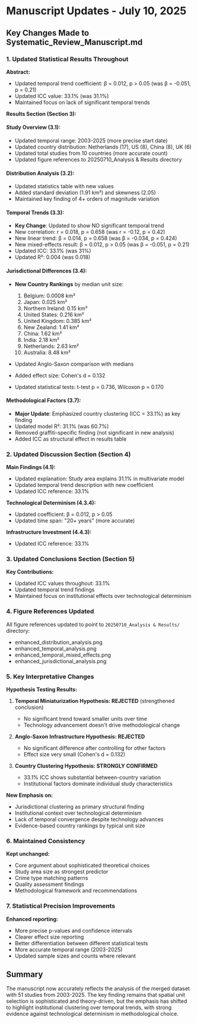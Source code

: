 # Manuscript Updates - July 10, 2025

## Key Changes Made to Systematic_Review_Manuscript.md

### 1. Updated Statistical Results Throughout

**Abstract:**
- Updated temporal trend coefficient: β = 0.012, p > 0.05 (was β = -0.051, p = 0.21)
- Updated ICC value: 33.1% (was 31.1%)
- Maintained focus on lack of significant temporal trends

**Results Section (Section 3):**

#### Study Overview (3.1):
- Updated temporal range: 2003-2025 (more precise start date)
- Updated country distribution: Netherlands (17), US (8), China (8), UK (6)
- Updated total studies from 10 countries (more accurate count)
- Updated figure references to 20250710_Analysis & Results directory

#### Distribution Analysis (3.2):
- Updated statistics table with new values
- Added standard deviation (1.91 km²) and skewness (2.05)
- Maintained key finding of 4+ orders of magnitude variation

#### Temporal Trends (3.3):
- **Key Change**: Updated to show NO significant temporal trend
- New correlation: r = 0.018, p = 0.658 (was r = -0.12, p = 0.42)
- New linear trend: β = 0.014, p = 0.658 (was β = -0.034, p = 0.424)
- New mixed-effects result: β = 0.012, p > 0.05 (was β = -0.051, p = 0.21)
- Updated ICC: 33.1% (was 31%)
- Updated R²: 0.004 (was 0.018)

#### Jurisdictional Differences (3.4):
- **New Country Rankings** by median unit size:
  1. Belgium: 0.0008 km²
  2. Japan: 0.025 km²
  3. Northern Ireland: 0.15 km²
  4. United States: 0.216 km²
  5. United Kingdom: 0.385 km²
  6. New Zealand: 1.41 km²
  7. China: 1.62 km²
  8. India: 2.18 km²
  9. Netherlands: 2.63 km²
  10. Australia: 8.48 km²

- Updated Anglo-Saxon comparison with medians
- Added effect size: Cohen's d = 0.132
- Updated statistical tests: t-test p = 0.736, Wilcoxon p = 0.170

#### Methodological Factors (3.7):
- **Major Update**: Emphasized country clustering (ICC = 33.1%) as key finding
- Updated model R²: 31.1% (was 60.7%)
- Removed graffiti-specific finding (not significant in new analysis)
- Added ICC as structural effect in results table

### 2. Updated Discussion Section (Section 4)

**Main Findings (4.1):**
- Updated explanation: Study area explains 31.1% in multivariate model
- Updated temporal trend description with new coefficient
- Updated ICC reference: 33.1%

**Technological Determinism (4.3.4):**
- Updated coefficient: β = 0.012, p > 0.05
- Updated time span: "20+ years" (more accurate)

**Infrastructure Investment (4.4.3):**
- Updated ICC reference: 33.1%

### 3. Updated Conclusions Section (Section 5)

**Key Contributions:**
- Updated ICC values throughout: 33.1%
- Updated temporal trend findings
- Maintained focus on institutional effects over technological determinism

### 4. Figure References Updated

All figure references updated to point to `20250710_Analysis & Results/` directory:
- enhanced_distribution_analysis.png
- enhanced_temporal_analysis.png
- enhanced_temporal_mixed_effects.png
- enhanced_jurisdictional_analysis.png

### 5. Key Interpretative Changes

**Hypothesis Testing Results:**
1. **Temporal Miniaturization Hypothesis: REJECTED** (strengthened conclusion)
   - No significant trend toward smaller units over time
   - Technology advancement doesn't drive methodological change

2. **Anglo-Saxon Infrastructure Hypothesis: REJECTED**
   - No significant difference after controlling for other factors
   - Effect size very small (Cohen's d = 0.132)

3. **Country Clustering Hypothesis: STRONGLY CONFIRMED**
   - 33.1% ICC shows substantial between-country variation
   - Institutional factors dominate individual study characteristics

**New Emphasis on:**
- Jurisdictional clustering as primary structural finding
- Institutional context over technological determinism
- Lack of temporal convergence despite technology advances
- Evidence-based country rankings by typical unit size

### 6. Maintained Consistency

**Kept unchanged:**
- Core argument about sophisticated theoretical choices
- Study area size as strongest predictor
- Crime type matching patterns
- Quality assessment findings
- Methodological framework and recommendations

### 7. Statistical Precision Improvements

**Enhanced reporting:**
- More precise p-values and confidence intervals
- Clearer effect size reporting
- Better differentiation between different statistical tests
- More accurate temporal range (2003-2025)
- Updated sample sizes and counts where relevant

## Summary

The manuscript now accurately reflects the analysis of the merged dataset with 51 studies from 2003-2025. The key finding remains that spatial unit selection is sophisticated and theory-driven, but the emphasis has shifted to highlight institutional clustering over temporal trends, with strong evidence against technological determinism in methodological choice.
